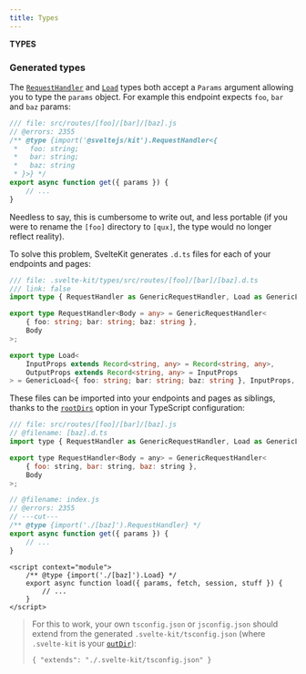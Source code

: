 ```yaml
---
title: Types
---
```


**TYPES**

### Generated types

The [`RequestHandler`](#sveltejs-kit-requesthandler) and [`Load`](#sveltejs-kit-load) types both accept a `Params` argument allowing you to type the `params` object. For example this endpoint expects `foo`, `bar` and `baz` params:

```js
/// file: src/routes/[foo]/[bar]/[baz].js
// @errors: 2355
/** @type {import('@sveltejs/kit').RequestHandler<{
 *   foo: string;
 *   bar: string;
 *   baz: string
 * }>} */
export async function get({ params }) {
	// ...
}
```

Needless to say, this is cumbersome to write out, and less portable (if you were to rename the `[foo]` directory to `[qux]`, the type would no longer reflect reality).

To solve this problem, SvelteKit generates `.d.ts` files for each of your endpoints and pages:

```ts
/// file: .svelte-kit/types/src/routes/[foo]/[bar]/[baz].d.ts
/// link: false
import type { RequestHandler as GenericRequestHandler, Load as GenericLoad } from '@sveltejs/kit';

export type RequestHandler<Body = any> = GenericRequestHandler<
	{ foo: string; bar: string; baz: string },
	Body
>;

export type Load<
	InputProps extends Record<string, any> = Record<string, any>,
	OutputProps extends Record<string, any> = InputProps
> = GenericLoad<{ foo: string; bar: string; baz: string }, InputProps, OutputProps>
```

These files can be imported into your endpoints and pages as siblings, thanks to the [`rootDirs`](https://www.typescriptlang.org/tsconfig#rootDirs) option in your TypeScript configuration:

```js
/// file: src/routes/[foo]/[bar]/[baz].js
// @filename: [baz].d.ts
import type { RequestHandler as GenericRequestHandler, Load as GenericLoad } from '@sveltejs/kit';

export type RequestHandler<Body = any> = GenericRequestHandler<
	{ foo: string, bar: string, baz: string },
	Body
>;

// @filename: index.js
// @errors: 2355
// ---cut---
/** @type {import('./[baz]').RequestHandler} */
export async function get({ params }) {
	// ...
}
```

```svelte
<script context="module">
	/** @type {import('./[baz]').Load} */
	export async function load({ params, fetch, session, stuff }) {
		// ...
	}
</script>
```

> For this to work, your own `tsconfig.json` or `jsconfig.json` should extend from the generated `.svelte-kit/tsconfig.json` (where `.svelte-kit` is your [`outDir`](/docs/configuration#outdir)):
>
>     { "extends": "./.svelte-kit/tsconfig.json" }
